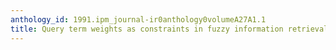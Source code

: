 ```yaml
---
anthology_id: 1991.ipm_journal-ir0anthology0volumeA27A1.1
title: Query term weights as constraints in fuzzy information retrieval
---
```

